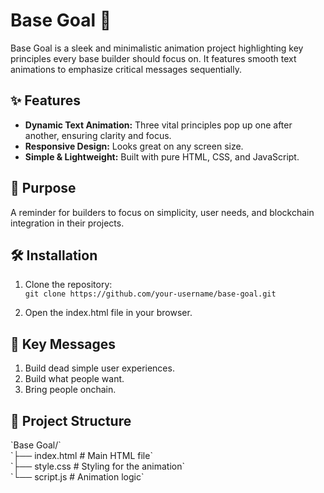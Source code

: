 # Base Goal 🚀
<p>Base Goal is a sleek and minimalistic animation project highlighting key principles every base builder should focus on. It features smooth text animations to emphasize critical messages sequentially.</p>

## ✨ Features

- **Dynamic Text Animation:** Three vital principles pop up one after another, ensuring clarity and focus.
- **Responsive Design:** Looks great on any screen size.
- **Simple & Lightweight:** Built with pure HTML, CSS, and JavaScript.

## 🎯 Purpose
<p>A reminder for builders to focus on simplicity, user needs, and blockchain integration in their projects.</p>

## 🛠️ Installation
1. Clone the repository: <br>
`git clone https://github.com/your-username/base-goal.git`

2. Open the index.html file in your browser.

## 📖 Key Messages
<ol>
  <li>Build dead simple user experiences.</li>
<li>Build what people want.</li>
<li>Bring people onchain.</li>
</ol>

## 📂 Project Structure
<div>
`Base Goal/` <br>
`├── index.html   # Main HTML file` <br>
`├── style.css    # Styling for the animation`<br>
`└── script.js    # Animation logic`
</div>
